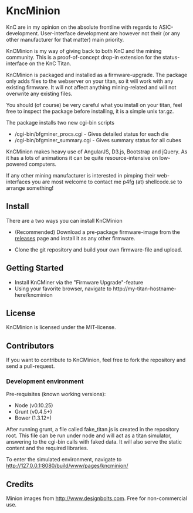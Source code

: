 # KncMinion

KnC are in my opinion on the absolute frontline with regards to ASIC-development. 
User-interface development are however not their (or any other manufacturer for that matter) main priority.

KnCMinion is my way of giving back to both KnC and the mining community. 
This is a proof-of-concept drop-in extension for the status-interface on the KnC Titan.

KnCMinion is packaged and installed as a firmware-upgrade. The package only adds files to the webserver on your titan, so it will work with any existing firmware. It will not affect anything mining-related and will not overwrite any existing files.

You should (of course) be very careful what you install on your titan, feel free to inspect the package before installing, it is a simple unix tar.gz.

The package installs two new cgi-bin scripts
* /cgi-bin/bfgminer_procs.cgi - Gives detailed status for each die
* /cgi-bin/bfgminer_summary.cgi - Gives summary status for all cubes

KnCMinion makes heavy use of AngularJS, D3.js, Bootstrap and jQuery. 
As it has a lots of animations it can be quite resource-intensive on low-powered computers.

If any other mining manufacturer is interested in pimping their web-interfaces you are most welcome to contact me p4fg (at) shellcode.se to arrange something!


## Install
There are a two ways you can install KnCMinion

* (Recommended) Download a pre-package firmware-image from the [releases](https://github.com/p4fg/kncminion/releases) page and install it as any other firmware. 

* Clone the git repository and build your own firmware-file and upload.
 
## Getting Started
* Install KnCMiner via the "Firmware Upgrade"-feature
* Using your favorite browser, navigate to http://my-titan-hostname-here/kncminion

## License
KnCMinion is licensed under the MIT-license.

## Contributors
If you want to contribute to KnCMinion, feel free to fork the repository and send a pull-request.

### Development environment

Pre-requisites (known working versions):
* Node (v0.10.25)
* Grunt (v0.4.5+)
* Bower (1.3.12+)

After running grunt, a file called fake_titan.js is created in the repository root. 
This file can be run under node and will act as a titan simulator, answering to the cgi-bin calls with faked data. 
It will also serve the static content and the required libraries.

To enter the simulated environment, navigate to http://127.0.0.1:8080/build/www/pages/kncminion/

## Credits
Minion images from http://www.designbolts.com. Free for non-commercial use.